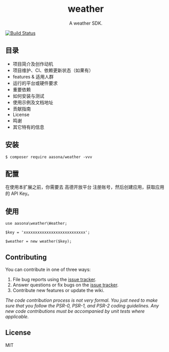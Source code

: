 <h1 align="center"> weather </h1>

<p align="center"> A weather SDK.</p>

[![Build Status](https://travis-ci.com/aasona/weather.svg?branch=master)](https://travis-ci.com/aasona/weather)
## 目录
* 项目简介及创作动机
* 项目维护、CI、依赖更新状态（如果有）
* features & 适用人群
* 运行的平台或硬件要求
* 重要依赖
* 如何安装与测试
* 使用示例及文档地址
* 贡献指南
* License
* 鸣谢
* 其它特有的信息

## 安装

```shell
$ composer require aasona/weather -vvv
```

## 配置

在使用本扩展之前，你需要去 高德开放平台 注册账号，然后创建应用，获取应用的 API Key。

## 使用
```
use aasona\weather\Weather;

$key = 'xxxxxxxxxxxxxxxxxxxxxxxxxxx';

$weather = new weather($key);

```

## Contributing

You can contribute in one of three ways:

1. File bug reports using the [issue tracker](https://github.com/aasona/weather/issues).
2. Answer questions or fix bugs on the [issue tracker](https://github.com/aasona/weather/issues).
3. Contribute new features or update the wiki.

_The code contribution process is not very formal. You just need to make sure that you follow the PSR-0, PSR-1, and PSR-2 coding guidelines. Any new code contributions must be accompanied by unit tests where applicable._

## License

MIT